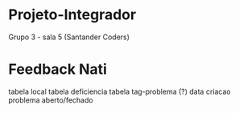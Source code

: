 # Projeto-Integrador
Grupo 3 - sala 5 (Santander Coders)

# Feedback Nati

tabela local
tabela deficiencia
tabela tag-problema (?)
data criacao
problema aberto/fechado